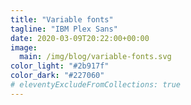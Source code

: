 ```yaml
---
title: "Variable fonts"
tagline: "IBM Plex Sans"
date: 2020-03-09T20:22:00+00:00
image:
  main: /img/blog/variable-fonts.svg
color_light: "#2b917f"
color_dark: "#227060"
# eleventyExcludeFromCollections: true
---
```

